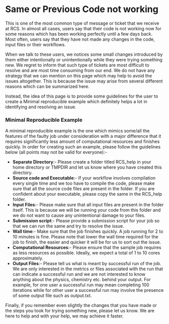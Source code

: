 # Same or Previous Code not working

This is one of the most common type of message or ticket that we receive at RCS. In almost all cases, users say that their code is not working now for some reasons which has been working perfectly until a few days back. Most often, users say that they have not made any changes in the code, input files or their workflows.

When we talk to these users, we notices some small changes introduced by them either intentionally or unintentionally while they were trying something new. We regret to inform that such type of tickets are most difficult to resolve and are most time consuming from our end. We do not have any strategy that we can mention on this page which may help to avoid the issues altogether. This is because the issue may arise from several different reasons which can be summarized here.

Instead, the idea of this page is to provide some guidelines for the user to create a Minimal reproducible example which definitely helps a lot in identifying and resolving an issue.

### Minimal Reproducible Example

A minimal reproducible example is the one which mimics some/all the features of the faulty job under consideration with a major difference that it requires significantly less amount of  computational resources and finishes quickly. In order for creating such an example, please follow the guidelines below (all points may not be valid for everyone):-

* **Separate Directory**:- Please create a folder titled RCS_help in your home directory or TMPDIR and let us know where you have created this directory.
* **Source code and Executable**:- If your workflow involves compilation every single time and we too have to compile the code, please make sure that all the source code files are present in the folder. If you are confident about your executable, please copy the same in the RCS_help folder.
* **Input Files**:- Please make sure that all input files are present in the folder itself. This is because we will be running your code from this folder and we do not want to cause any unintentional damage to your files.
* **Submission script**:- Please provide a submission script for your job so that we can run the same and try to resolve the issue.
* **Wall time**:- Make sure that the job finishes quickly. A job running for 2 to 10 minutes is fine. Please note that lower the wall time required for the job to finish, the easier and quicker it will be for us to sort out the issue.
* **Computational Resources**:- Please ensure that the sample job requires as less resources as possible. Ideally, we expect a total of 1 to 10 cores approximately.
* **Output Files**:- Please tell us what is meant by successful run of the job. We are only interested in the metrics or files associated with the run that can indicate a successful run and we are not interested to know anything about the physics, chemistry etc. behind your output. For example, for one user a successful run may mean completing 100 iterations while for other user a successful run may involve the presence of some output file such as output.txt.

Finally, if you remember even slightly the changes that you have made or the steps you took for trying something new, please let us know. We are here to help and with your help, we may achieve it faster.